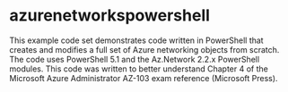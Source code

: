 # azurenetworkspowershell
This example code set demonstrates code written in PowerShell that creates and modifies a full set of Azure networking objects from scratch. The code uses PowerShell 5.1 and the Az.Network 2.2.x PowerShell modules.
This code was written to better understand Chapter 4 of the Microsoft Azure Administrator AZ-103 exam reference (Microsoft Press).
